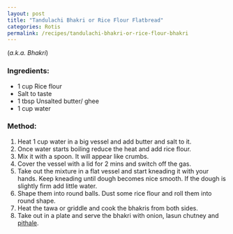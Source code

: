 ```yaml
---
layout: post
title: "Tandulachi Bhakri or Rice Flour Flatbread"
categories: Rotis
permalink: /recipes/tandulachi-bhakri-or-rice-flour-bhakri
---
```

(_a.k.a. Bhakri_)
### Ingredients:
* 1 cup Rice flour 
* Salt to taste
* 1 tbsp Unsalted butter/ ghee
* 1 cup water

### Method:
1. Heat 1 cup water in a big vessel and add butter and salt to it.
2. Once water starts boiling reduce the heat and add rice flour.
3. Mix it with a spoon. It will appear like crumbs.
4. Cover the vessel with a lid for 2 mins and switch off the gas.
5. Take out the mixture in a flat vessel and start kneading it with your hands. Keep kneading until dough becomes nice smooth. If the dough is slightly firm add little water.
6. Shape them into round balls. Dust some rice flour and roll them into round shape.
7. Heat the tawa or griddle and cook the bhakris from both sides.  
8. Take out in a plate and serve the bhakri with onion, lasun chutney and [pithale](/recipes/pithale).


